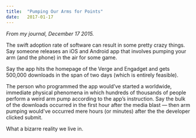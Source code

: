 ```yaml
---
title:  "Pumping Our Arms for Points"
date:   2017-01-17
---
```


*From my journal, December 17 2015.*

The swift adoption rate of software can result in some pretty crazy things. Say someone releases an iOS and Android app that involves pumping your arm (and the phone) in the air for some game.

Say the app hits the homepage of the Verge and Engadget and gets 500,000 downloads in the span of two days (which is entirely feasible).

The person who programmed the app would’ve started a worldwide, immediate physical phenomena in which hundreds of thousands of people perform a weird arm pump according to the app’s instruction. Say the bulk of the downloads occurred in the first hour after the media blast — then arm pumping would've occurred mere hours (or minutes) after the the developer clicked submit.

What a bizarre reality we live in.
